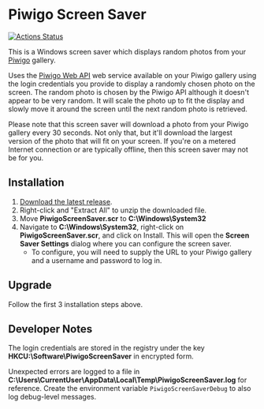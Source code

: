 # Piwigo Screen Saver

[![Actions Status](https://github.com/tetsuo13/PiwigoScreenSaver/workflows/Continuous%20integration/badge.svg)](https://github.com/tetsuo13/PiwigoScreenSaver/actions)

This is a Windows screen saver which displays random photos from your [Piwigo](https://piwigo.org) gallery.

Uses the [Piwigo Web API](https://piwigo.org/doc/doku.php?id=dev:webapi:start) web service available on your Piwigo gallery using the login credentials you provide to display a randomly chosen photo on the screen. The random photo is chosen by the Piwigo API although it doesn't appear to be very random. It will scale the photo up to fit the display and slowly move it around the screen until the next random photo is retrieved.

Please note that this screen saver will download a photo from your Piwigo gallery every 30 seconds. Not only that, but it'll download the largest version of the photo that will fit on your screen. If you're on a metered Internet connection or are typically offline, then this screen saver may not be for you.

## Installation

1. [Download the latest release](https://github.com/tetsuo13/PiwigoScreenSaver/releases).
2. Right-click and "Extract All" to unzip the downloaded file.
3. Move **PiwigoScreenSaver.scr** to **C:\Windows\System32**
4. Navigate to **C:\Windows\System32**, right-click on **PiwigoScreenSaver.scr**, and click on Install. This will open the **Screen Saver Settings** dialog where you can configure the screen saver.
   - To configure, you will need to supply the URL to your Piwigo gallery and a username and password to log in.

## Upgrade

Follow the first 3 installation steps above.

## Developer Notes

The login credentials are stored in the registry under the key **HKCU:\Software\PiwigoScreenSaver** in encrypted form.

Unexpected errors are logged to a file in **C:\Users\CurrentUser\AppData\Local\Temp\PiwigoScreenSaver.log** for reference. Create the environment variable `PiwigoScreenSaverDebug` to also log debug-level messages.
